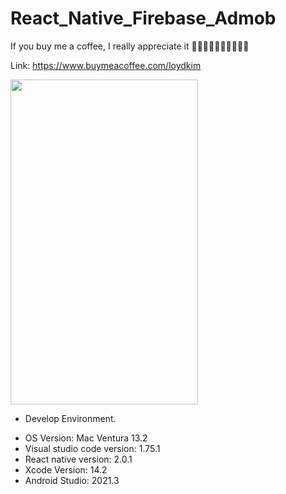 # React_Native_Firebase_Admob

If you buy me a coffee, I really appreciate it 🙇🏻‍♂️🙇🏻‍♂️🙇🏻‍♂️😀

Link: https://www.buymeacoffee.com/loydkim

<img src="https://github.com/loydkim/React_Native_Firebase_Admob/blob/main/short_admob.gif" width="300" height="520">

* Develop Environment.

- OS Version: Mac Ventura 13.2
- Visual studio code version: 1.75.1
- React native version: 2.0.1
- Xcode Version: 14.2
- Android Studio: 2021.3
